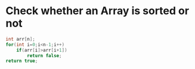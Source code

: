 # Check whether an Array is sorted or not

```cpp
int arr[n];
for(int i=0;i<n-1;i++)
    if(arr[i]>arr[i+1])
        return false;
return true;
```